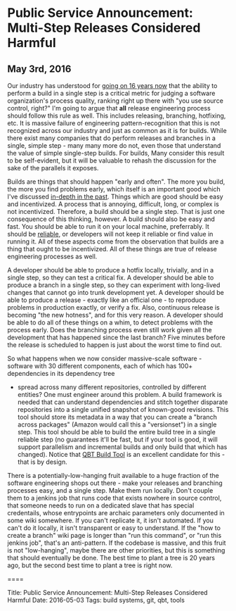 # Public Service Announcement: Multi-Step Releases Considered Harmful
## May 3rd, 2016

Our industry has understood for [going on 16 years now](http://www.joelonsoftware.com/articles/fog0000000043.html)
that the ability to perform a build in a single step is a critical
metric for judging a software organization's process quality, ranking right up
there with "you use source control, right?"  I'm going to argue that **all**
release engineering process should follow this rule as well.  This includes
releasing, branching, hotfixing, etc.  It is massive failure of engineering
pattern-recognition that this is not recognized across our industry and just as
common as it is for builds.  While there exist many companies that do perform
releases and branches in a single, simple step - many many more do not, even
those that understand the value of simple single-step builds.  For builds, Many
consider this result to be self-evident, but it will be valuable to rehash the
discussion for the sake of the parallels it exposes.

Builds are things that should happen "early and often".  The more you build, the
more you find problems early, which itself is an important good which I've
discussed [in-depth in the past](2016-01-27-Better-Debugging-Through-Socratic-Method.md).
Things which are good should be easy and incentivized.  A process
that is annoying, difficult, long, or complex is not incentivized.  Therefore, a
build should be a single step.  That is just one consequence of this thinking,
however.  A build should also be easy and fast.  You should be able to run it on
your local machine, preferrably.  It should be
[reliable](2016-01-28-The-Importance-of-Build-Reliability.md), or developers
will not keep it reliable or find value in running it.  All of these
aspects come from the observation that builds are a thing that ought to be
incentivized.  All of these things are true of release engineering processes as
well.

A developer should be able to produce a hotfix locally, trivially, and in a
single step, so they can test a critical fix.  A developer should be able to
produce a branch in a single step, so they can experiment with long-lived
changes that cannot go into trunk development yet.  A developer should be able
to produce a release - exactly like an official one - to reproduce problems in
production exactly, or verify a fix.  Also, continuous release is becoming "the
new hotness", and for this very reason.  A developer should be able to do all
of these things on a whim, to detect problems with the process early.  Does the
branching process even still work given all the development that has happened
since the last branch?  Five minutes before the release is scheduled to happen
is just about the worst time to find out.

So what happens when we now consider massive-scale software - software with 30
different components, each of which has 100+ dependencies in its dependency tree
- spread across many different repositories, controlled by different entities?
One must engineer around this problem.  A build framework is needed that can
understand dependencies and stitch together disparate repositories into a single
unified snapshot of known-good revisions.  This tool should store its metadata
in a way that you can create a "branch across packages" (Amazon would call this
a "versionset") in a single step.  This tool should be able to build the entire
build tree in a single reliable step (no guarantees it'll be fast, but if your
tool is good, it will support parallelism and incremental builds and only build
that which has changed).  Notice that [QBT Build Tool](https://qbtbuildtool.com)
is an excellent candidate for this - that is by design.

There is a potentially-low-hanging fruit available to a huge fraction of the
software engineering shops out there - make your releases and branching
processes easy, and a single step.  Make them run locally.  Don't couple them to
a jenkins job that runs code that exists nowhere in source control, that someone
needs to run on a dedicated slave that has special credentails, whose
entrypoints are archaic parameters only documented in some wiki somewhere.  If
you can't replicate it, it isn't automated.  If you can't do it locally, it
isn't transparent or easy to understand.  If the "how to create a branch" wiki
page is longer than "run this command", or "run this jenkins job", that's an
anti-pattern.  If the codebase is massive, and this fruit is not "low-hanging",
maybe there are other priorities, but this is something that should eventually
be done.  The best time to plant a tree is 20 years ago, but the second best
time to plant a tree is right now.

====

Title: Public Service Announcement: Multi-Step Releases Considered Harmful
Date: 2016-05-03
Tags: build systems, git, qbt, tools
